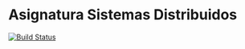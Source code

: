 # Asignatura Sistemas Distribuidos
[![Build Status](https://travis-ci.org/aerendon/Distribuidos.svg?branch=master)](https://travis-ci.org/aerendon/Distribuidos)

